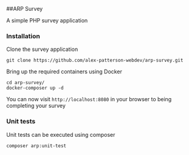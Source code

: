 
##ARP Survey

A simple PHP survey application

### Installation

Clone the survey application

    git clone https://github.com/alex-patterson-webdev/arp-survey.git

Bring up the required containers using Docker

    cd arp-survey/
    docker-composer up -d

You can now visit `http://localhost:8080` in your browser to being completing your survey

### Unit tests

Unit tests can be executed using composer

    composer arp:unit-test


